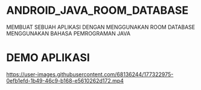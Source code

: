 # ANDROID_JAVA_ROOM_DATABASE
MEMBUAT SEBUAH APLIKASI DENGAN MENGGUNAKAN ROOM DATABASE MENGGUNAKAN BAHASA PEMROGRAMAN JAVA
# DEMO APLIKASI
https://user-images.githubusercontent.com/68136244/177322975-0efb1efd-1b49-46c9-b168-e5610262d172.mp4
